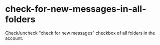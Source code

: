 check-for-new-messages-in-all-folders
=====================================

Check/uncheck "check for new messages" checkbox of all folders in the account.
